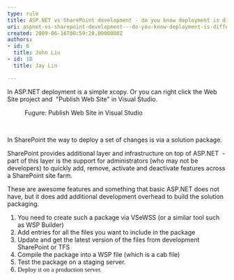 ```yaml
---
type: rule
title: ASP.NET vs SharePoint development - do you know deployment is different?
uri: aspnet-vs-sharepoint-development---do-you-know-deployment-is-different
created: 2009-06-16T00:59:28.0000000Z
authors:
- id: 8
  title: John Liu
- id: 18
  title: Jay Lin

---
```




<span class='intro'> 
  <p>In ASP.NET deployment is a simple xcopy. Or you can&#160;right click the Web Site project and &#160;&quot;Publish Web Site&quot; in Visual Studio. </p>
<dl class="goodImage">
    <dt><img src="./PublishWebSite.png" alt="" /> </dt>
    <dd>Fugure&#58; Publish Web Site in Visual Studio </dd>
</dl>
<p>&#160;</p>
 </span>


  <p class="MsoNormal">In SharePoint the way to deploy a set of changes is via a solution package.</p>
<p class="MsoNormal">SharePoint provides additional layer and infrastructure on top of ASP.NET&#160; - part of this layer is the support for administrators (who may not be developers) to quickly add, remove, activate and deactivate features across a SharePoint site farm.</p>
<p class="MsoNormal">These are awesome features and something that basic ASP.NET does not have, but it does add additional development overhead to build the solution packaging.</p>
<ol>
    <li>You need to create such a package via VSeWSS (or a similar tool such as WSP Builder) </li>
    <li>Add entries for all the files you want to include in the package </li>
    <li>Update and get the latest version of the files from development SharePoint or TFS </li>
    <li>Compile the package into a WSP file (which is a cab file) </li>
    <li>Test the package on a staging server. </li>
    <li><span style="font-family&#58;'calibri','sans-serif';font-size&#58;11pt;">Deploy it on a production server.</span> </li>
</ol>



